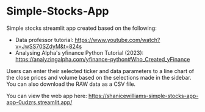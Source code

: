 # Simple-Stocks-App
Simple stocks streamlit app created based on the following:
- Data professor tutorial: https://www.youtube.com/watch?v=JwSS70SZdyM&t=824s 
- Analysing Alpha's yfinance Python Tutorial (2023): https://analyzingalpha.com/yfinance-python#Who_Created_yFinance

Users can enter their selected ticker and data parameters to a line chart of the close prices and volume based on the selections made in the sidebar. You can also download the RAW data as a CSV file.

You can view the web app here: https://shanicewilliams-simple-stocks-app-app-0udzrs.streamlit.app/